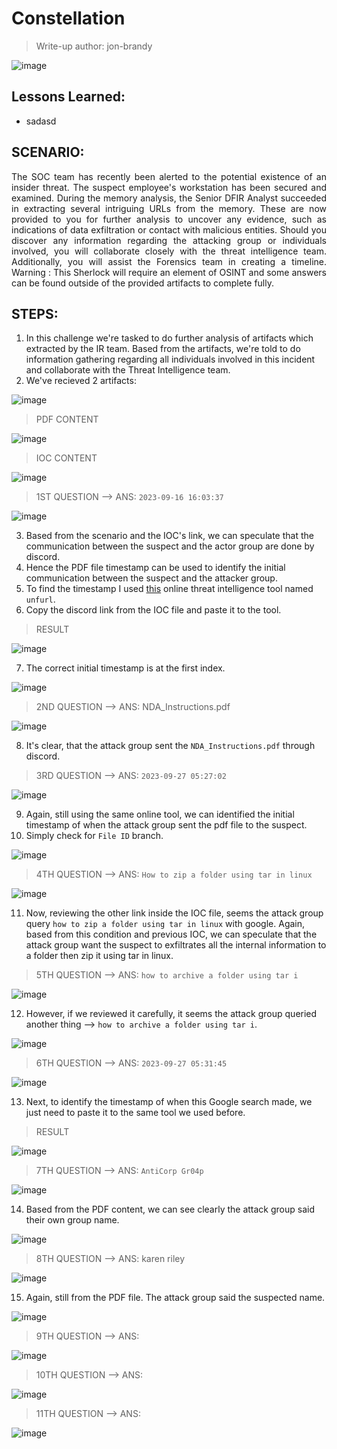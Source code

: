 # Constellation
> Write-up author: jon-brandy

![image](https://github.com/jon-brandy/hackthebox/assets/70703371/ba2e1093-d5e6-4c40-8216-af5076a4b300)


## Lessons Learned:
- sadasd

## SCENARIO:
<p align="justify">
  The SOC team has recently been alerted to the potential existence of an insider threat. The suspect employee's workstation has been secured and examined. During the memory analysis, the Senior DFIR Analyst succeeded in extracting several intriguing URLs from the memory. These are now provided to you for further analysis to uncover any evidence, such as indications of data exfiltration or contact with malicious entities. Should you discover any information regarding the attacking group or individuals involved, you will collaborate closely with the threat intelligence team. Additionally, you will assist the Forensics team in creating a timeline. Warning : This Sherlock will require an element of OSINT and some answers can be found outside of the provided artifacts to complete fully.
</p>

## STEPS:
1. In this challenge we're tasked to do further analysis of artifacts which extracted by the IR team. Based from the artifacts, we're told to do information gathering regarding all individuals involved in this incident and collaborate with the Threat Intelligence team.
2. We've recieved 2 artifacts:

![image](https://github.com/jon-brandy/hackthebox/assets/70703371/84ca4c81-048a-4bf1-9a6a-d8256b9b35fc)


> PDF CONTENT

![image](https://github.com/jon-brandy/hackthebox/assets/70703371/87e56423-34db-4808-a3e9-28939f905be7)


> IOC CONTENT

![image](https://github.com/jon-brandy/hackthebox/assets/70703371/bc75456f-33c8-478b-811e-06d00f1e8698)


> 1ST QUESTION --> ANS: `2023-09-16 16:03:37`

![image](https://github.com/jon-brandy/hackthebox/assets/70703371/eff7f229-5af5-4c46-901e-5ee441911711)


3. Based from the scenario and the IOC's link, we can speculate that the communication between the suspect and the actor group are done by discord.
4. Hence the PDF file timestamp can be used to identify the initial communication between the suspect and the attacker group.
5. To find the timestamp I used [this](https://dfir.blog/unfurl/) online threat intelligence tool named `unfurl`.
6. Copy the discord link from the IOC file and paste it to the tool.

> RESULT

![image](https://github.com/jon-brandy/hackthebox/assets/70703371/a503a2f0-4290-4949-b60c-6f6606452d85)

7. The correct initial timestamp is at the first index.

![image](https://github.com/jon-brandy/hackthebox/assets/70703371/a3e5ba02-1608-4db1-b444-4049f62f8060)


> 2ND QUESTION --> ANS: NDA_Instructions.pdf

![image](https://github.com/jon-brandy/hackthebox/assets/70703371/b3d6a642-19f6-449d-99dc-8c8cf11d4852)


8. It's clear, that the attack group sent the `NDA_Instructions.pdf` through discord.

> 3RD QUESTION --> ANS: `2023-09-27 05:27:02`

![image](https://github.com/jon-brandy/hackthebox/assets/70703371/ee7bf1b0-8c12-4b1e-8272-6af79567b41d)


9. Again, still using the same online tool, we can identified the initial timestamp of when the attack group sent the pdf file to the suspect.
10. Simply check for `File ID` branch.

![image](https://github.com/jon-brandy/hackthebox/assets/70703371/d8fefcff-db22-4f86-89e7-ddbb9fd1a63a)


> 4TH QUESTION --> ANS: `How to zip a folder using tar in linux`

![image](https://github.com/jon-brandy/hackthebox/assets/70703371/09061d1d-9028-4acd-b060-274a335cb535)


11. Now, reviewing the other link inside the IOC file, seems the attack group query `how to zip a folder using tar in linux` with google. Again, based from this condition and previous IOC, we can speculate that the attack group want the suspect to exfiltrates all the internal information to a folder then zip it using tar in linux.

> 5TH QUESTION --> ANS: `how to archive a folder using tar i`

![image](https://github.com/jon-brandy/hackthebox/assets/70703371/ebdb8cf6-487e-41f3-88d0-11e8777e29d9)


12. However, if we reviewed it carefully, it seems the attack group queried another thing --> `how to archive a folder using tar i`. 

![image](https://github.com/jon-brandy/hackthebox/assets/70703371/4f582c68-6427-40dc-bd65-ddd5b94e2273)


> 6TH QUESTION --> ANS: `2023-09-27 05:31:45`

![image](https://github.com/jon-brandy/hackthebox/assets/70703371/37743e99-d015-4dff-b7e4-c59fcbc30d70)


13. Next, to identify the timestamp of when this Google search made, we just need to paste it to the same tool we used before.

> RESULT

![image](https://github.com/jon-brandy/hackthebox/assets/70703371/33006baf-c3ce-412c-9f3d-6fde5564f54b)


> 7TH QUESTION --> ANS: `AntiCorp Gr04p`

![image](https://github.com/jon-brandy/hackthebox/assets/70703371/336a8237-90a3-4af9-94e2-e54b5e79fe49)


14. Based from the PDF content, we can see clearly the attack group said their own group name.

![image](https://github.com/jon-brandy/hackthebox/assets/70703371/026ab207-f934-48fc-840a-7a6eb67634cf)



> 8TH QUESTION --> ANS: karen riley

![image](https://github.com/jon-brandy/hackthebox/assets/70703371/8b2b6906-fc91-4468-be70-62c26ee96610)


15. Again, still from the PDF file. The attack group said the suspected name.

![image](https://github.com/jon-brandy/hackthebox/assets/70703371/a62da64c-27f3-4366-a084-b3a2da7707d8)



> 9TH QUESTION --> ANS:

![image](https://github.com/jon-brandy/hackthebox/assets/70703371/c78303be-9c2a-4f36-a789-2e60bcfe418d)


> 10TH QUESTION --> ANS:

![image](https://github.com/jon-brandy/hackthebox/assets/70703371/9ea88256-3146-4c41-8720-2e9ab8226055)


> 11TH QUESTION --> ANS:

![image](https://github.com/jon-brandy/hackthebox/assets/70703371/00d6f74d-7377-4838-9dc2-46c948d6e3bc)

